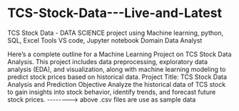 # TCS-Stock-Data---Live-and-Latest
TCS Stock Data - DATA SCIENCE project using Machine learning, python, SQL, Excel Tools VS code, Jupyter notebook Domain Data Analyst


Here’s a complete outline for a Machine Learning Project on TCS Stock Data
Analysis. This project includes data preprocessing, exploratory data analysis
(EDA), and visualization, along with machine learning modeling to predict stock
prices based on historical data.
Project Title: TCS Stock Data Analysis and Prediction
Objective
Analyze the historical data of TCS stock to gain insights into stock behavior, identify
trends, and forecast future stock prices.
 -------->  above  .csv files are use as sample data 
